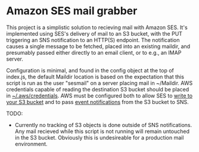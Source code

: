 # Amazon SES mail grabber

This project is a simplistic solution to recieving mail with Amazon SES. It's implemented using SES's delivery of mail to an S3 bucket, with the PUT triggering an SNS notification to an HTTP(S) endpoint. The notification causes a single message to be fetched, placed into an existing maildir, and presumably passed either directly to an email client, or to e.g., an IMAP server.

Configuration is minimal, and found in the config object at the top of index.js, the default Maildir location is based on the expectation that this script is run as the user "sesmail" on a server placing mail in ~/Maildir. AWS credentials capable of reading the destination S3 bucket should be placed in [~/.aws/credentials](http://docs.aws.amazon.com/sdk-for-javascript/v2/developer-guide/loading-node-credentials-shared.html). AWS must be configured both to allow SES to [write to your S3 bucket](http://docs.aws.amazon.com/ses/latest/DeveloperGuide/receiving-email-permissions.html) and to pass [event notifications](http://docs.aws.amazon.com/AmazonS3/latest/dev/NotificationHowTo.html) from the S3 bucket to SNS.

TODO:
* Currently no tracking of S3 objects is done outside of SNS notifications. Any mail recieved while this script is not running will remain untouched in the S3 bucket. Obviously this is undesireable for a production mail environment.
